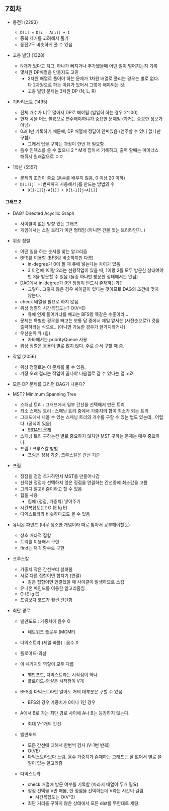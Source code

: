 ## 7회차

* 동전1 (2293)
    * `D[i] = D[i - A[i]] + 1`
    * 중복 제거를 고려해서 풀기
    * 동전2도 비슷하게 풀 수 있음

* 고층 빌딩 (1328)
    * N개가 있다고 치고, 하나가 빠지거나 추가됐을때 어떤 일이 벌어지는지 기록
    * 몇차원 DP배열을 만들지도 고민
        * 2차원 배열로 풀어야 하는 문제가 1차원 배열로 풀리는 경우는 별로 없다. 다 2차원으로 하는 이유가 있어서 그렇게 해야되는 것..
        * 고층 빌딩 문제는 3차원 DP (N, L, R)

* 기타리스트 (1495)
    * 전체 개수가 너무 많아서 DP로 해야됨 (일일히 하는 경우 2^100)
    * 현재 곡을 어느 볼륨으로 연주해야하냐가 중요한 문제임 (과거는 중요한 정보가 아님)
    * 0과 1만 기록하기 때문에, DP 배열에 정답이 안써있음 (연주할 수 있나 없나만 구함)
        * 그래서 답을 구하는 과정이 한번 더 필요함
    * 음수 인덱스를 쓸 수 없으니 2 * M개 잡아서 기록하고, 출력 할때는 마이너스 해줘서 원래값으로 ㅇㅇ

* 1학년 (5557)
    * 문제의 조건이 중요 (음수를 배우지 않음, 0 이상 20 이하)
    * `D[i][j]` = i번째까지 사용해서 j를 만드는 방법의 수
        * `D[i-1][j-A[i]] + D[i-1][j+A[i]]`
    
#### 그래프 2
* DAG? Directed Acycllic Graph
    * 사이클이 없는 방향 있는 그래프
    * 게임에서는 스킬 트리가 이런 형태임 (아니면 건물 짓는 트리라던가..)

* 위상 정렬
    * 어떤 일을 하는 순서를 찾는 알고리즘
    * BFS를 이용함 (BFS랑 비슷하지만 다름)
        * in-degree가 0이 될 때 큐에 넣는다는 차이가 있음
        * 3 이전에 1이랑 2라는 선행작업이 있을 때, 1이랑 2를 모두 방문한 상태여야만 3을 방문할 수 있음 (둘중 하나만 방문한 상태에서는 안됨)
    * DAG에서 in-degree가 0인 정점이 반드시 존재하는가?
        * 그렇다. 그렇지 않은 경우 싸이클이 있다는 것이므로 DAG의 조건에 맞지 않는다.
    * check 배열을 필요로 하지 않음.
    * 위상 정렬의 시간복잡도는? O(V+E)
        * 큐에 언제 들어가냐를 빼고는 BFS랑 똑같은 수준이라...
    * 문제는 특별한 경우를 빼고는 보통 답 중에서 제일 앞서는 (사전순으로?) 것을 출력하라는 식으로.. (아니면 가능한 경우가 한가지라거나)
    * 우선순위 큐 (힙)
        * 자바에서는 priorityQueue 사용
    * 위상 정렬은 응용이 별로 많지 않다. 주로 순서 구할 때 씀.

* 작업 (2056)
    * 위상 정렬로는 이 문제를 풀 수 있음.
    * 가장 오래 걸리는 작업이 끝나야 다음껄로 갈 수 있다는 걸 고려

* 모든 DP 문제를 그리면 DAG가 나온다?

* MST? Minimum Spanning Tree
    * 스패닝 트리 : 그래프에서 일부 간선을 선택해서 만든 트리
    * 최소 스패닝 트리 : 스패닝 트리 중에서 가중치의 합이 최소가 되는 트리
    * 그래프에서 나올 수 있는 스패닝 트리의 개수를 구할 수 있는 법도 있는데.. 어렵다. (공식이 있음)
        * [9614번 문제](https://icpc.me/9614)
    * 스패닝 트리 구하는건 별로 중요하지 않지만 MST 구하는 문제는 매우 중요하다.
    * 프림 / 크루스칼 방법
        * 프림은 정점 기준, 크루스칼은 간선 기준

* 프림
    * 정점을 점점 추가하면서 MST를 만들어나감
    * 선택한 정점과 선택하지 않은 정점을 연결하는 간선중에 최소값을 고름
    * 그리디 알고리즘이라고 할 수 있음
    * 힙을 사용
        * 힙에 (정점, 가중치) 넣어주기
    * 시간복잡도는? O (E lg E)
    * 다익스트라와 비슷하다고도 볼 수 있음

* 유니온 파인드 (너무 생소한 개념이라 따로 찾아서 공부해야할듯)
    * 상호 배타적 집합
    * 트리를 이용해서 구현
    * find는 재귀 함수로 구현

* 크루스칼
    * 가중치 작은 간선부터 살펴봄
    * 서로 다른 집합이면 합치기 (연결)
        * 같은 집합이면 연결했을 때 사이클이 발생하므로 스킵
    * 유니온 파인드를 이용한 알고리즘임
    * O (E lg E)
    * 프림보다 코드가 훨씬 간단함

* 최단 경로
    * 벨만포드 : 가중치에 음수 O
        * 네트워크 플로우 (MCMF)
    * 다익스트라 (제일 빠름) : 음수 X
    * 플로이드-와샬 
    * 이 세가지의 역할이 모두 다름
        * 벨만포드, 다익스트라는 시작점이 하나
        * 플로이드-와샬은 시작점이 V개
    * BFS랑 다익스트라만 알아도 거의 대부분은 구할 수 있음.
        * BFS의 경우 가중치가 0이나 1인 경우
    * A에서 B로 가는 최단 경로 사이에 A나 B는 등장하지 않는다.
        * 최대 V-1개의 간선
    
    * 벨만포드
        * 모든 간선에 대해서 한번씩 검사 (V-1번 반복)
        * O(VE)
        * 다익스트라보다 느림, 음수 가중치가 존재하는 그래프는 잘 없어서 별로 쓸일이 없는 알고리즘
    
    * 다익스트라
        * check 배열에 방문 여부를 기록함 (따라서 배열이 두개 필요)
        * 정점 선택을 V번 해봄, 한 정점을 선택하는데 V라는 시간이 걸림
            * 시간복잡도는 O(V^2)
        * 최단 거리를 구하지 않은 상태에서 모든 dist를 무한대로 세팅
        